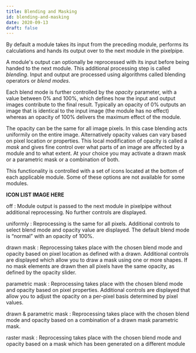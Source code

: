 ```yaml
---
title: Blending and Masking
id: blending-and-masking
date: 2020-09-13
draft: false
---
```


By default a module takes its input from the preceding module, performs its calculations and hands its output over to the next module in the pixelpipe. 

A module's output can optionally be reprocessed with its input before being handed to the next module. This additional processing step is called _blending_. Input and output are processed using algorithms called blending operators or _blend modes_.

Each blend mode is further controlled by the _opacity_ parameter, with a value between 0% and 100%, which defines how the input and output images contribute to the final result. Typically an opacity of 0% outputs an image that is identical to the input image (the module has no effect) whereas an opacity of 100% delivers the maximum effect of the module.

The opacity can be the same for all image pixels. In this case blending acts uniformily on the entire image. Alternatively opacity values can vary based on pixel location or properties. This local modification of opacity is called a _mask_ and gives fine control over what parts of an image are affected by a module and to what extent. At your choice you may activate a drawn mask or a parametric mask or a combination of both. 

This functionality is controlled with a set of icons located at the bottom of each applicable module. Some of these options are not available for some modules.

**ICON LIST IMAGE HERE**

off
: Module output is passed to the next module in pixelpipe without additional reprocessing. No further controls are displayed. 

uniformly
: Reprocessing is the same for all pixels. Additional controls to select blend mode and opacity value are displayed. The default blend mode is “normal” with an opacity of 100%.

drawn mask
: Reprocessing takes place with the chosen blend mode and opacity based on pixel location as defined with a drawn. Additional controls are displayed which allow you to draw a mask using one or more shapes. If no mask elements are drawn then all pixels have the same opacity, as defined by the opacity slider.

parametric mask
: Reprocessing takes place with the chosen blend mode and opacity based on pixel properties. Additional controls are displayed that allow you to adjust the opacity on a per-pixel basis determined by pixel values.

drawn & parametric mask
: Reprocessing takes place with the chosen blend mode and opacity based on a combination of a drawn mask parametric mask.

raster mask
: Reprocessing takes place with the chosen blend mode and opacity based on a mask which has been generated on a different module